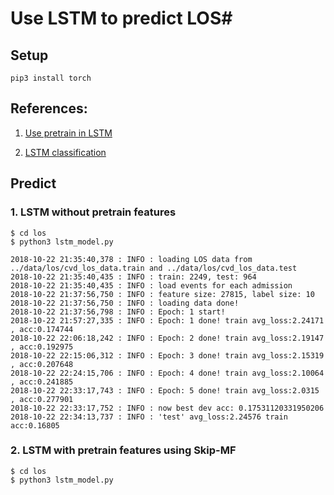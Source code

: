 # Use LSTM to predict LOS#

## Setup
```
pip3 install torch
```

## References:
1. [Use pretrain in LSTM](https://medium.com/@martinpella/how-to-use-pre-trained-word-embeddings-in-pytorch-71ca59249f76)

2. [LSTM classification](https://github.com/yuchenlin/lstm_sentence_classifier)

## Predict

### 1. LSTM without pretrain features
```
$ cd los
$ python3 lstm_model.py

2018-10-22 21:35:40,378 : INFO : loading LOS data from ../data/los/cvd_los_data.train and ../data/los/cvd_los_data.test
2018-10-22 21:35:40,435 : INFO : train: 2249, test: 964
2018-10-22 21:35:40,435 : INFO : load events for each admission
2018-10-22 21:37:56,750 : INFO : feature size: 27815, label size: 10
2018-10-22 21:37:56,750 : INFO : loading data done!
2018-10-22 21:37:56,798 : INFO : Epoch: 1 start!
2018-10-22 21:57:27,335 : INFO : Epoch: 1 done! train avg_loss:2.24171 , acc:0.174744
2018-10-22 22:06:18,242 : INFO : Epoch: 2 done! train avg_loss:2.19147 , acc:0.192975
2018-10-22 22:15:06,312 : INFO : Epoch: 3 done! train avg_loss:2.15319 , acc:0.207648
2018-10-22 22:24:15,706 : INFO : Epoch: 4 done! train avg_loss:2.10064 , acc:0.241885
2018-10-22 22:33:17,743 : INFO : Epoch: 5 done! train avg_loss:2.0315 , acc:0.277901
2018-10-22 22:33:17,752 : INFO : now best dev acc: 0.17531120331950206
2018-10-22 22:34:13,737 : INFO : 'test' avg_loss:2.24576 train acc:0.16805

```
### 2. LSTM with pretrain features using Skip-MF

```
$ cd los
$ python3 lstm_model.py
```